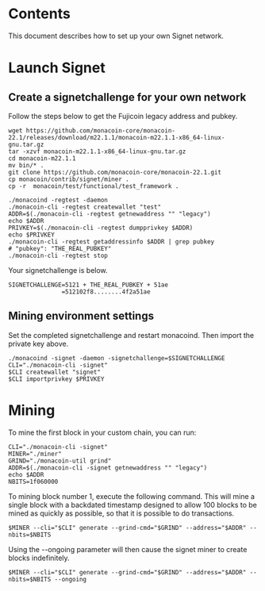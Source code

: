 Contents
========
This document describes how to set up your own Signet network.

Launch Signet
=============

Create a signetchallenge for your own network
---------------------------------------------
Follow the steps below to get the Fujicoin legacy address and pubkey.

    wget https://github.com/monacoin-core/monacoin-22.1/releases/download/m22.1.1/monacoin-m22.1.1-x86_64-linux-gnu.tar.gz
    tar -xzvf monacoin-m22.1.1-x86_64-linux-gnu.tar.gz
    cd monacoin-m22.1.1
    mv bin/* .
    git clone https://github.com/monacoin-core/monacoin-22.1.git
    cp monacoin/contrib/signet/miner .
    cp -r  monacoin/test/functional/test_framework .

    ./monacoind -regtest -daemon
    ./monacoin-cli -regtest createwallet "test"
    ADDR=$(./monacoin-cli -regtest getnewaddress "" "legacy")
    echo $ADDR
    PRIVKEY=$(./monacoin-cli -regtest dumpprivkey $ADDR)
    echo $PRIVKEY
    ./monacoin-cli -regtest getaddressinfo $ADDR | grep pubkey
    # "pubkey": "THE_REAL_PUBKEY"
    ./monacoin-cli -regtest stop

Your signetchallenge is below.

    SIGNETCHALLENGE=5121 + THE_REAL_PUBKEY + 51ae
                   =512102f8........4f2a51ae

Mining environment settings
---------------------------
Set the completed signetchallenge and restart monacoind. Then import the private key above.

    ./monacoind -signet -daemon -signetchallenge=$SIGNETCHALLENGE
    CLI="./monacoin-cli -signet"
    $CLI createwallet "signet"
    $CLI importprivkey $PRIVKEY

Mining
======

To mine the first block in your custom chain, you can run:

    CLI="./monacoin-cli -signet"
    MINER="./miner"
    GRIND="./monacoin-util grind"
    ADDR=$(./monacoin-cli -signet getnewaddress "" "legacy")
    echo $ADDR
    NBITS=1f060000


To mining block number 1, execute the following command. 
This will mine a single block with a backdated timestamp designed to allow 100 blocks to be mined as quickly as possible, so that it is possible to do transactions.

    $MINER --cli="$CLI" generate --grind-cmd="$GRIND" --address="$ADDR" --nbits=$NBITS


Using the --ongoing parameter will then cause the signet miner to create blocks indefinitely. 

    $MINER --cli="$CLI" generate --grind-cmd="$GRIND" --address="$ADDR" --nbits=$NBITS --ongoing

